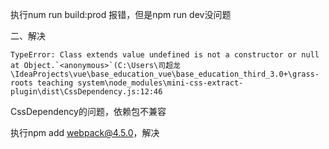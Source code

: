 执行num run build:prod 报错，但是npm run dev没问题

二、解决

```nginx
TypeError: Class extends value undefined is not a constructor or null at Object.`<anonymous>`(C:\Users\司超龙\IdeaProjects\vue\base_education_vue\base_education_third_3.0+\grass-roots teaching system\node_modules\mini-css-extract-plugin\dist\CssDependency.js:12:46
```

CssDependency的问题，依赖包不兼容

执行npm add webpack@4.5.0，解决

